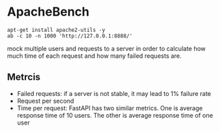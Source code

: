 # ApacheBench

    apt-get install apache2-utils -y
    ab -c 10 -n 1000 'http://127.0.0.1:8888/'

mock multiple users and requests to a server in order to calculate how much time of each request and how many failed requests are.

## Metrcis
* Failed requests: if a server is not stable, it may lead to 1% failure rate
* Request per second
* Time per request: FastAPI has two similar metrics. One is average response time of 10 users. The other is average response time of one user
